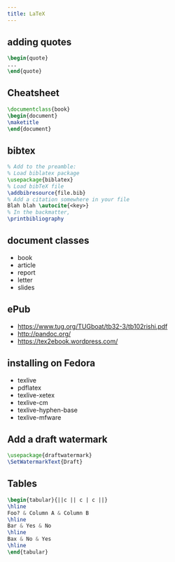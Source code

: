 ```yaml
---
title: LaTeX
---
```


## adding quotes

```tex
\begin{quote}
...
\end{quote}
```

## Cheatsheet

```tex
\documentclass{book}
\begin{document}
\maketitle
\end{document}
```

## bibtex

```tex
% Add to the preamble:
% Load biblatex package
\usepackage{biblatex}
% Load bibTeX file
\addbibresource{file.bib}
% Add a citation somewhere in your file
Blah blah \autocite{<key>}
% In the backmatter,
\printbibliography
```

## document classes

* book
* article
* report
* letter
* slides

## ePub

* <https://www.tug.org/TUGboat/tb32-3/tb102rishi.pdf>
* <http://pandoc.org/>
* <https://tex2ebook.wordpress.com/>


## installing on Fedora

* texlive
* pdflatex
* texlive-xetex
* texlive-cm
* texlive-hyphen-base
* texlive-mfware

## Add a draft watermark

```tex
\usepackage{draftwatermark}
\SetWatermarkText{Draft}
```

## Tables

```tex
\begin{tabular}{||c || c | c ||}
\hline
Foo? & Column A & Column B
\hline
Bar & Yes & No
\hline
Bax & No & Yes
\hline
\end{tabular}
```
